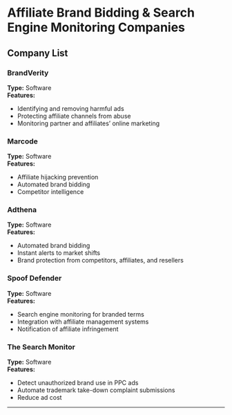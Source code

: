 # Affiliate Brand Bidding & Search Engine Monitoring Companies

## Company List

### BrandVerity
**Type:** Software  
**Features:**
- Identifying and removing harmful ads
- Protecting affiliate channels from abuse
- Monitoring partner and affiliates’ online marketing  

### Marcode
**Type:** Software  
**Features:**
- Affiliate hijacking prevention
- Automated brand bidding
- Competitor intelligence  

### Adthena
**Type:** Software  
**Features:**
- Automated brand bidding
- Instant alerts to market shifts
- Brand protection from competitors, affiliates, and resellers  

### Spoof Defender
**Type:** Software  
**Features:**
- Search engine monitoring for branded terms
- Integration with affiliate management systems
- Notification of affiliate infringement  

### The Search Monitor
**Type:** Software  
**Features:**
- Detect unauthorized brand use in PPC ads
- Automate trademark take-down complaint submissions
- Reduce ad cost  

---
